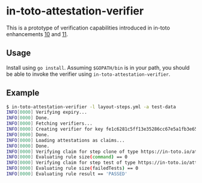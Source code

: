 # in-toto-attestation-verifier

This is a prototype of verification capabilities introduced in in-toto
enhancements [10](https://github.com/in-toto/ITE/pull/49) and
[11](https://github.com/in-toto/ITE/pull/50).

## Usage

Install using `go install`. Assuming `$GOPATH/bin` is in your path, you should
be able to invoke the verifier using `in-toto-attestation-verifier`.

## Example

```bash
$ in-toto-attestation-verifier -l layout-steps.yml -a test-data
INFO[0000] Verifying expiry...
INFO[0000] Done.
INFO[0000] Fetching verifiers...
INFO[0000] Creating verifier for key fe1c6281c5ff13e35286cc67e5a1fb3e6575b840a6c39ca4267d3805eb17288a
INFO[0000] Done.
INFO[0000] Loading attestations as claims...
INFO[0000] Done.
INFO[0000] Verifying claim for step clone of type https://in-toto.io/attestation/link/v0.3 by fe1c6281c5ff13e35286cc67e5a1fb3e6575b840a6c39ca4267d3805eb17288a
INFO[0000] Evaluating rule size(command) == 0
INFO[0000] Verifying claim for step test of type https://in-toto.io/attestation/test-result/v0.1 by fe1c6281c5ff13e35286cc67e5a1fb3e6575b840a6c39ca4267d3805eb17288a
INFO[0000] Evaluating rule size(failedTests) == 0
INFO[0000] Evaluating rule result == 'PASSED'
```
